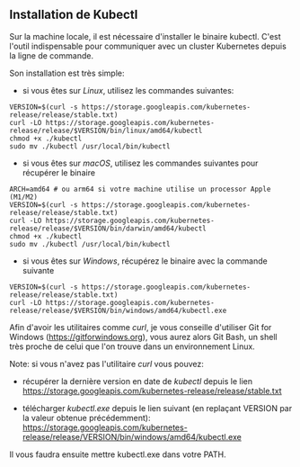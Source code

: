 ## Installation de Kubectl

Sur la machine locale, il est nécessaire d'installer le binaire kubectl. C'est l'outil indispensable pour communiquer avec un cluster Kubernetes depuis la ligne de commande.

Son installation est très simple:

- si vous êtes sur *Linux*, utilisez les commandes suivantes:

```
VERSION=$(curl -s https://storage.googleapis.com/kubernetes-release/release/stable.txt)
curl -LO https://storage.googleapis.com/kubernetes-release/release/$VERSION/bin/linux/amd64/kubectl
chmod +x ./kubectl
sudo mv ./kubectl /usr/local/bin/kubectl
```

- si vous êtes sur *macOS*, utilisez les commandes suivantes pour récupérer le binaire

```
ARCH=amd64 # ou arm64 si votre machine utilise un processor Apple (M1/M2)
VERSION=$(curl -s https://storage.googleapis.com/kubernetes-release/release/stable.txt)
curl -LO https://storage.googleapis.com/kubernetes-release/release/$VERSION/bin/darwin/amd64/kubectl
chmod +x ./kubectl
sudo mv ./kubectl /usr/local/bin/kubectl
```

- si vous êtes sur *Windows*, récupérez le binaire avec la commande suivante

```
VERSION=$(curl -s https://storage.googleapis.com/kubernetes-release/release/stable.txt)
curl -LO https://storage.googleapis.com/kubernetes-release/release/$VERSION/bin/windows/amd64/kubectl.exe
```

Afin d'avoir les utilitaires comme *curl*, je vous conseille d'utiliser Git for Windows (https://gitforwindows.org), vous aurez alors Git Bash, un shell très proche de celui que l'on trouve dans un environnement Linux.

Note: si vous n'avez pas l'utilitaire *curl* vous pouvez:

- récupérer la dernière version en date de *kubectl* depuis le lien https://storage.googleapis.com/kubernetes-release/release/stable.txt

- télécharger *kubectl.exe* depuis le lien suivant (en replaçant VERSION par la valeur obtenue précédemment):
https://storage.googleapis.com/kubernetes-release/release/VERSION/bin/windows/amd64/kubectl.exe

Il vous faudra ensuite mettre kubectl.exe dans votre PATH.
